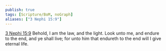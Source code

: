 ```yaml
---
publish: true
tags: [Scripture/BoM, noGraph]
aliases: ["3 Nephi 15:9"]
---
```

[3 Nephi 15:9](https://churchofjesuschrist.org/study/scriptures/bofm/3-ne/15?lang=eng&id=p9#p9) Behold, I am the law, and the light. Look unto me, and endure to the end, and ye shall live; for unto him that endureth to the end will I give eternal life.
